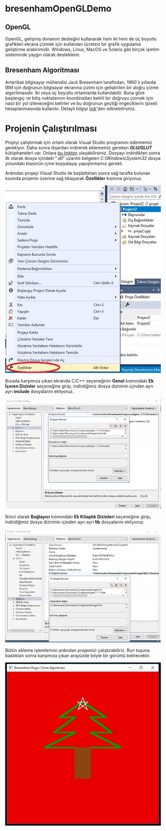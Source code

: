 # bresenhamOpenGLDemo
## OpenGL
OpenGL, gelişmiş donanım desteğini kullanarak hem iki hem de üç boyutlu grafikleri ekrana çizmek için kullanılan ücretsiz bir grafik uygulama geliştirme arabirimidir. Windows, Linux, MacOS ve Solaris gibi birçok işletim sisteminde yaygın olarak desteklenir.

## Bresenham Algoritması
Amerikalı bilgisayar mühendisi Jack Bresenham tarafindan, 1960\`lı yıllarda IBM için doğrunun bilgisayar ekranına çizimi için geliştirilen bir doğru çizme algoritmasıdır. İki veya üç boyutlu ortamlarda kullanılabilir. Buna göre başlangıç ve bitiş noktalarının koordinatları belirli bir doğruyu çizmek için nasıl bir yol izleneceğini belirler ve bu doğrunun geçtiği imgeciklerin (pixel) hesaplanmasında kullanılır. Detaylı bilgiyi [link](http://bilgisayarkavramlari.sadievrenseker.com/2008/08/28/bresenham-dogru-cizim-algoritmasi-bresenhams-algorithm/)\'den edinebilirsiniz.

# Projenin Çalıştırılması
Projeyi çalıştırmak için ortam olarak Visual Studio programını edinmemiz gerekiyor. Daha sonra dışardan indirerek eklememiz gereken <strong><i>GLU/GLUT</i></strong> kütüphaneleri var. Onlara [bu linkten](http://www.mediafire.com/file/cmlnr0pj0pyha5d/Glew_and_Glut.zip/file) ulaşabilirsiniz. Dosyayı indirdikten sonra ilk olarak dosya içindeki ".dll" uzantılı belgeleri <i>C:\Windows\System32</i> dosya yolundaki klasörün içine kopyalayıp yapıştırmamız gerekli.

Ardından projeyi Visual Studio ile başlattıktan sonra sağ tarafta bulunan kısımda projenin üzerine sağ tıklayarak <strong>Özellikler</strong> kısmına giriyoruz.

![](img.jpg)

Burada karşımıza çıkan ekranda C/C++ seçeneğinin <strong>Genel</strong> kısmındaki <strong>Ek İçeren Dizinler</strong> seçeneğine girip, indirdiğimiz dosya dizininin içinden ayrı ayrı <strong>include</strong> dosyalarını ekliyoruz.

![](img1.jpg)

İkinci olarak <strong>Bağlayıcı</strong> kısmındaki <strong>Ek Kitaplık Dizinleri</strong> seçeneğine girip, indirdiğimiz dosya dizininin içinden ayrı ayrı <strong>lib</strong> dosyalarını ekliyoruz.

![](img2.jpg)

Bütün ekleme işlemlerinin ardından projemizi çalıştırabiliriz. Run tuşuna bastıktan sonra karşımıza çıkan arayüzde böyle bir görüntü belirecektir.

![](img3.jpg)

